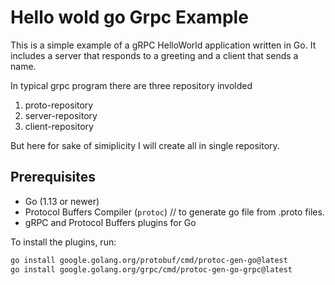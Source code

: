 # Hello wold go Grpc Example


This is a simple example of a gRPC HelloWorld application written in Go. It includes a server that responds to a greeting and a client that sends a name.

In typical grpc program there are three repository involded
1. proto-repository
2. server-repository
3. client-repository

But here for sake of simiplicity I will create all in single repository. 


## Prerequisites

- Go (1.13 or newer)
- Protocol Buffers Compiler (`protoc`) // to generate go file from .proto files.
- gRPC and Protocol Buffers plugins for Go

To install the plugins, run:

```bash
go install google.golang.org/protobuf/cmd/protoc-gen-go@latest
go install google.golang.org/grpc/cmd/protoc-gen-go-grpc@latest
